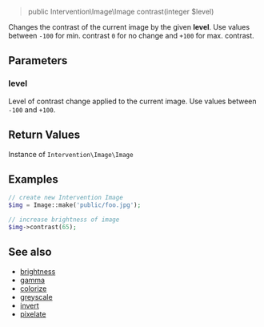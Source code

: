 > public Intervention\Image\Image contrast(integer $level)

Changes the contrast of the current image by the given **level**. Use values between ```-100``` for min. contrast ```0``` for no change and ```+100``` for max. contrast.


## Parameters

### level
Level of contrast change applied to the current image. Use values between `-100` and `+100`.

## Return Values
Instance of `Intervention\Image\Image`

## Examples

```php
// create new Intervention Image
$img = Image::make('public/foo.jpg');

// increase brightness of image
$img->contrast(65);
```

## See also

- [brightness](/api/brightness)
- [gamma](/api/gamma)
- [colorize](/api/colorize)
- [greyscale](/api/greyscale)
- [invert](/api/invert)
- [pixelate](/api/pixelate)